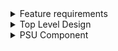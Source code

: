 <link href="style.css" rel="stylesheet"></link>
<details>
<summary>
  <span id="twisty">Feature requirements</span>
</summary>

- Output waveforms

  - Sine (wave table)
  - Step (varied DC according to step settings)
  - Square (toggled GPIO)
  - Triangle (DAC generator)
  - Sawtooth (DAC generator)
  - Pulse
  - PWM
  - Random/WhiteNoise (DAC generator)

- ~Output waveform MUX/switch to redirect output from MCU pins to Output BNC connector (if needed)~

- Output waveform frequency adjust (using rotary encoder)

- Output waveform DC bias adjust with ext. dual supply PGA (using rotary encoder)

- Output waveform gain/attenuation adjust (using rotary encoder)

- ~Redirect output to internal digital filter (FMAC)~

- Display to show active output waveform and attributes (frequency, DC bias, amplitude, relative gain)

- Input BNC connector for control voltage (to set the output waveform amplitude, trigger the output waveform)

- Output BNC connector for output waveform. 50Ω impedance.

</details>

<details>
<summary>
  <span id="twisty">Top Level Design</span>
</summary>
  <p><center><img src="FunctionGeneratorM4_TopLevel.svg"></p>
</details>

<details>
<summary>
  <span id="twisty">PSU Component</span>
</summary>
  <p><center><img src="FunctionGeneratorM4_PSU.svg"></p>
</details>
